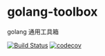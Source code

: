 # golang-toolbox
golang 通用工具箱


[![Build Status](https://travis-ci.org/redrain-wang/golang-toolbox.svg?branch=master)](https://travis-ci.org/github/redrain-wang/golang-toolbox)
[![codecov](https://codecov.io/gh/redrain-wang/golang-toolbox/branch/master/graph/badge.svg)](https://codecov.io/gh/redrain-wang/golang-toolbox)
